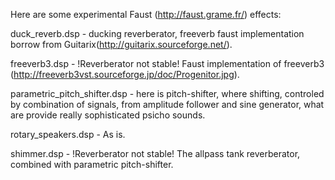 Here are some experimental Faust (http://faust.grame.fr/) effects:

duck_reverb.dsp - ducking reverberator, freeverb faust implementation borrow from Guitarix(http://guitarix.sourceforge.net/).

freeverb3.dsp - !Reverberator not stable! 
	Faust implementation of freeverb3 (http://freeverb3vst.sourceforge.jp/doc/Progenitor.jpg).

parametric_pitch_shifter.dsp - here is pitch-shifter, where shifting, 
	controled by combination of signals, from amplitude follower and sine generator,
	what are provide really sophisticated psicho sounds.

rotary_speakers.dsp - As is.

shimmer.dsp - !Reverberator not stable! 
	The allpass tank reverberator, combined with parametric pitch-shifter. 
